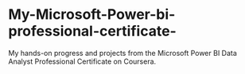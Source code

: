 # My-Microsoft-Power-bi-professional-certificate-
My hands-on progress and projects from the Microsoft Power BI Data Analyst Professional Certificate on Coursera.
